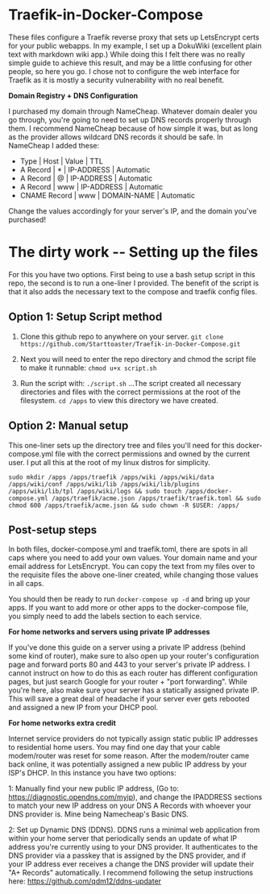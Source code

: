 # Traefik-in-Docker-Compose

These files configure a Traefik reverse proxy that sets up LetsEncrypt certs for your public webapps. In my example, I set up a DokuWiki (excellent plain text with markdown wiki app.) While doing this I felt there was no really simple guide to achieve this result, and may be a little confusing for other people, so here you go. I chose not to configure the web interface for Traefik as it is mostly a security vulnerability with no real benefit.

**Domain Registry + DNS Configuration**

I purchased my domain through NameCheap. Whatever domain dealer you go through, you're going to need to set up DNS records properly through them. I recommend NameCheap because of how simple it was, but as long as the provider allows wildcard DNS records it should be safe. In NameCheap I added these:

 - Type | Host | Value | TTL
 - A Record | * | IP-ADDRESS | Automatic
 - A Record | @ | IP-ADDRESS | Automatic
 - A Record | www | IP-ADDRESS | Automatic
 - CNAME Record | www | DOMAIN-NAME | Automatic
 
Change the values accordingly for your server's IP, and the domain you've purchased! 

# **The dirty work -- Setting up the files**

For this you have two options. First being to use a bash setup script in this repo, the second is to run a one-liner I provided. The benefit of the script is that it also adds the necessary text to the compose and traefik config files.

## Option 1: Setup Script method

 1. Clone this github repo to anywhere on your server. `git clone https://github.com/Starttoaster/Traefik-in-Docker-Compose.git`

 2. Next you will need to enter the repo directory and chmod the script file to make it runnable: `chmod u+x script.sh`

 3. Run the script with: `./script.sh`  ...The script created all necessary directories and files with the correct permissions at the root of the filesystem. `cd /apps` to view this directory we have created.


## Option 2: Manual setup

This one-liner sets up the directory tree and files you'll need for this docker-compose.yml file with the correct permissions and owned by the current user. I put all this at the root of my linux distros for simplicity.

`sudo mkdir /apps /apps/traefik /apps/wiki /apps/wiki/data /apps/wiki/conf /apps/wiki/lib /apps/wiki/lib/plugins /apps/wiki/lib/tpl /apps/wiki/logs && sudo touch /apps/docker-compose.yml /apps/traefik/acme.json /apps/traefik/traefik.toml && sudo chmod 600 /apps/traefik/acme.json && sudo chown -R $USER: /apps/`

## Post-setup steps

In both files, docker-compose.yml and traefik.toml, there are spots in all caps where you need to add your own values. Your domain name and your email address for LetsEncrypt. You can copy the text from my files over to the requisite files the above one-liner created, while changing those values in all caps.

You should then be ready to run `docker-compose up -d` and bring up your apps. If you want to add more or other apps to the docker-compose file, you simply need to add the labels section to each service.


**For home networks and servers using private IP addresses**

If you've done this guide on a server using a private IP address (behind some kind of router), make sure to also open up your router's configuration page and forward ports 80 and 443 to your server's private IP address. I cannot instruct on how to do this as each router has different configuration pages, but just search Google for your router + "port forwarding". While you're here, also make sure your server has a statically assigned private IP. This will save a great deal of headache if your server ever gets rebooted and assigned a new IP from your DHCP pool.

**For home networks extra credit**

Internet service providers do not typically assign static public IP addresses to residential home users. You may find one day that your cable modem/router was reset for some reason. After the modem/router came back online, it was potentially assigned a new public IP address by your ISP's DHCP. In this instance you have two options:

1: Manually find your new public IP address, (Go to: https://diagnostic.opendns.com/myip), and change the IPADDRESS sections to match your new IP address on your DNS A Records with whoever your DNS provider is. Mine being Namecheap's Basic DNS.

2: Set up Dynamic DNS (DDNS). DDNS runs a minimal web application from within your home server that periodically sends an update of what IP address you're currently using to your DNS provider. It authenticates to the DNS provider via a passkey that is assigned by the DNS provider, and if your IP address ever receives a change the DNS provider will update their "A+ Records" automatically. I recommend following the setup instructions here: https://github.com/qdm12/ddns-updater
